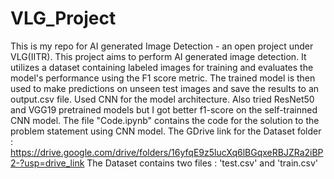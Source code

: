 # VLG_Project
This is my repo for AI generated Image Detection - an open project under VLG(IITR). 
This project aims to perform AI generated image detection. It utilizes a dataset containing labeled images for training and evaluates the model's performance using the F1 score metric. The trained model is then used to make predictions on unseen test images and save the results to an output.csv file.
Used CNN for the model architecture. Also tried ResNet50 and VGG19 pretrained models but I got better f1-score on the self-trainned CNN model.
The file "Code.ipynb" contains the code for the solution to the problem statement using CNN model.
The GDrive link for the Dataset folder : https://drive.google.com/drive/folders/16yfqE9z5lucXq6lBGqxeRBJZRa2iBP2-?usp=drive_link
The Dataset contains two files : 'test.csv' and 'train.csv'
